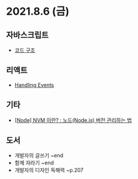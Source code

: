 # 2021.8.6 (금)

## 자바스크립트

- [코드 구조](https://ko.javascript.info/structure)

## 리액트

- [Handling Events](https://reactjs.org/docs/handling-events.html)

## 기타

- [[Node] NVM 이란? : 노드(Node.js) 버전 관리하는 법](https://velog.io/@mayinjanuary/NVM-%EC%9D%B4%EB%9E%80-%EB%85%B8%EB%93%9CNode.js-%EB%B2%84%EC%A0%84-%EA%B4%80%EB%A6%AC%ED%95%98%EB%8A%94-%EB%B2%95)

## 도서

- 개발자의 글쓰기 ~end
- 함께 자라기 ~end
- 개발자의 디자인 독해력 ~p.207
